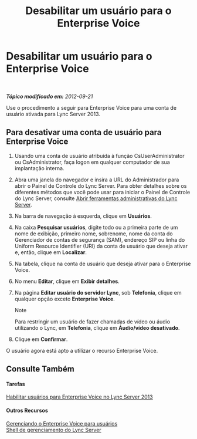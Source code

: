 ﻿---
title: Desabilitar um usuário para o Enterprise Voice
TOCTitle: Desabilitar um usuário para o Enterprise Voice
ms:assetid: 462002d8-21df-4d77-bf7f-4d059d6a4bb2
ms:mtpsurl: https://technet.microsoft.com/pt-br/library/JJ688043(v=OCS.15)
ms:contentKeyID: 49886202
ms.date: 05/19/2016
mtps_version: v=OCS.15
ms.translationtype: HT
---

# Desabilitar um usuário para o Enterprise Voice

 

_**Tópico modificado em:** 2012-09-21_

Use o procedimento a seguir para Enterprise Voice para uma conta de usuário ativada para Lync Server 2013.

## Para desativar uma conta de usuário para Enterprise Voice

1.  Usando uma conta de usuário atribuída à função CsUserAdministrator ou CsAdministrator, faça logon em qualquer computador de sua implantação interna.

2.  Abra uma janela do navegador e insira a URL do Administrador para abrir o Painel de Controle do Lync Server. Para obter detalhes sobre os diferentes métodos que você pode usar para iniciar o Painel de Controle do Lync Server, consulte [Abrir ferramentas administrativas do Lync Server](lync-server-2013-open-lync-server-administrative-tools.md).

3.  Na barra de navegação à esquerda, clique em **Usuários**.

4.  Na caixa **Pesquisar usuários**, digite todo ou a primeira parte de um nome de exibição, primeiro nome, sobrenome, nome da conta do Gerenciador de contas de segurança (SAM), endereço SIP ou linha do Uniform Resource Identifier (URI) da conta de usuário que deseja ativar e, então, clique em **Localizar**.

5.  Na tabela, clique na conta de usuário que deseja ativar para o Enterprise Voice.

6.  No menu **Editar**, clique em **Exibir detalhes**.

7.  Na página **Editar usuário do servidor Lync**, sob **Telefonia**, clique em qualquer opção exceto **Enterprise Voice**.
    
    > [!note]  
    > Para restringir um usuário de fazer chamadas de vídeo ou áudio utilizando o Lync, em <strong>Telefonia</strong>, clique em <strong>Áudio/vídeo desativado</strong>.

8.  Clique em **Confirmar**.

O usuário agora está apto a utilizar o recurso Enterprise Voice.

## Consulte Também

#### Tarefas

[Habilitar usuários para Enterprise Voice no Lync Server 2013](lync-server-2013-enable-users-for-enterprise-voice.md)  

#### Outros Recursos

[Gerenciando o Enterprise Voice para usuários](lync-server-2013-managing-enterprise-voice-for-users.md)  
[Shell de gerenciamento do Lync Server](lync-server-2013-lync-server-management-shell.md)

